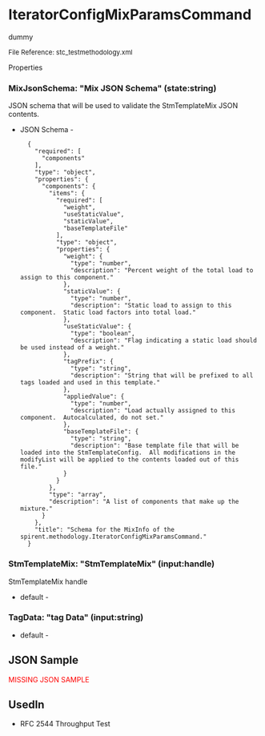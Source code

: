 # IteratorConfigMixParamsCommand

dummy

<font size="2">File Reference: stc_testmethodology.xml</font>

<text>Properties</text>

### MixJsonSchema: "Mix JSON Schema" (state:string)

JSON schema that will be used to validate the StmTemplateMix JSON contents.

* JSON Schema - 

		{
		  "required": [
		    "components"
		  ], 
		  "type": "object", 
		  "properties": {
		    "components": {
		      "items": {
		        "required": [
		          "weight", 
		          "useStaticValue", 
		          "staticValue", 
		          "baseTemplateFile"
		        ], 
		        "type": "object", 
		        "properties": {
		          "weight": {
		            "type": "number", 
		            "description": "Percent weight of the total load to assign to this component."
		          }, 
		          "staticValue": {
		            "type": "number", 
		            "description": "Static load to assign to this component.  Static load factors into total load."
		          }, 
		          "useStaticValue": {
		            "type": "boolean", 
		            "description": "Flag indicating a static load should be used instead of a weight."
		          }, 
		          "tagPrefix": {
		            "type": "string", 
		            "description": "String that will be prefixed to all tags loaded and used in this template."
		          }, 
		          "appliedValue": {
		            "type": "number", 
		            "description": "Load actually assigned to this component.  Autocalculated, do not set."
		          }, 
		          "baseTemplateFile": {
		            "type": "string", 
		            "description": "Base template file that will be loaded into the StmTemplateConfig.  All modifications in the modifyList will be applied to the contents loaded out of this file."
		          }
		        }
		      }, 
		      "type": "array", 
		      "description": "A list of components that make up the mixture."
		    }
		  }, 
		  "title": "Schema for the MixInfo of the spirent.methodology.IteratorConfigMixParamsCommand."
		}


### StmTemplateMix: "StmTemplateMix" (input:handle)

StmTemplateMix handle

* default - 
### TagData: "tag Data" (input:string)



* default - 
## JSON Sample

<font color="red">MISSING JSON SAMPLE</font>

## UsedIn
* RFC 2544 Throughput Test

